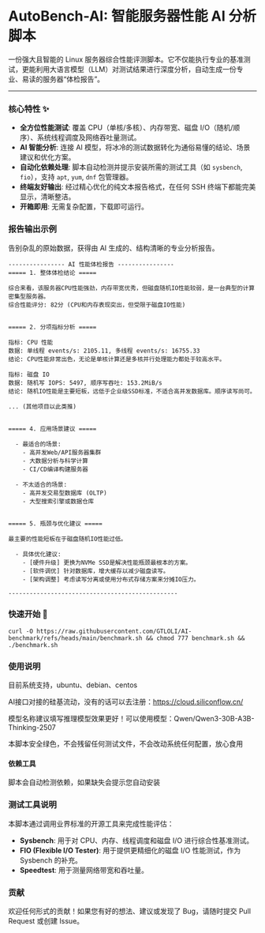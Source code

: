 # AutoBench-AI: 智能服务器性能 AI 分析脚本

一份强大且智能的 Linux 服务器综合性能评测脚本。它不仅能执行专业的基准测试，更能利用大语言模型（LLM）对测试结果进行深度分析，自动生成一份专业、易读的服务器“体检报告”。

---

### 核心特性 ✨

* **全方位性能测试**: 覆盖 CPU（单核/多核）、内存带宽、磁盘 I/O（随机/顺序）、系统线程调度及网络吞吐量测试。
* **AI 智能分析**: 连接 AI 模型，将冰冷的测试数据转化为通俗易懂的结论、场景建议和优化方案。
* **自动化依赖处理**: 脚本自动检测并提示安装所需的测试工具（如 `sysbench`, `fio`），支持 `apt`, `yum`, `dnf` 包管理器。
* **终端友好输出**: 经过精心优化的纯文本报告格式，在任何 SSH 终端下都能完美显示，清晰整洁。
* **开箱即用**: 无需复杂配置，下载即可运行。

### 报告输出示例

告别杂乱的原始数据，获得由 AI 生成的、结构清晰的专业分析报告。

```text
---------------- AI 性能体检报告 ----------------
===== 1. 整体体检结论 =====

综合来看，该服务器CPU性能强劲，内存带宽优秀，但磁盘随机IO性能较弱，是一台典型的计算密集型服务器。
综合性能评分: 82分 (CPU和内存表现突出，但受限于磁盘IO性能)


===== 2. 分项指标分析 =====

指标: CPU 性能
数据: 单线程 events/s: 2105.11, 多线程 events/s: 16755.33
结论: CPU性能非常出色，无论是单核计算还是多核并行处理能力都处于较高水平。

指标: 磁盘 IO
数据: 随机写 IOPS: 5497, 顺序写吞吐: 153.2MiB/s
结论: 随机IO性能是主要短板，远低于企业级SSD标准，不适合高并发数据库。顺序读写尚可。

... (其他项目以此类推)


===== 4. 应用场景建议 =====

  - 最适合的场景:
    - 高并发Web/API服务器集群
    - 大数据分析与科学计算
    - CI/CD编译构建服务器

  - 不太适合的场景:
    - 高并发交易型数据库 (OLTP)
    - 大型搜索引擎或数据仓库


===== 5. 瓶颈与优化建议 =====

最主要的性能短板在于磁盘随机IO性能过低。

  - 具体优化建议:
    - [硬件升级] 更换为NVMe SSD是解决性能瓶颈最根本的方案。
    - [软件调优] 针对数据库，增大缓存以减少磁盘读写。
    - [架构调整] 考虑读写分离或使用分布式存储方案来分摊IO压力。

------------------------------------------------
```

### 快速开始 🚀

`curl -O https://raw.githubusercontent.com/GTLOLI/AI-benchmark/refs/heads/main/benchmark.sh && chmod 777 benchmark.sh && ./benchmark.sh`

### 使用说明

目前系统支持，ubuntu、debian、centos

AI接口对接的硅基流动，没有的话可以去注册：https://cloud.siliconflow.cn/

模型名称建议填写推理模型效果更好！可以使用模型：Qwen/Qwen3-30B-A3B-Thinking-2507

本脚本安全绿色，不会残留任何测试文件，不会改动系统任何配置，放心食用

#### 依赖工具

脚本会自动检测依赖，如果缺失会提示您自动安装

### 测试工具说明

本脚本通过调用业界标准的开源工具来完成性能评估：

* **Sysbench**: 用于对 CPU、内存、线程调度和磁盘 I/O 进行综合性基准测试。
* **FIO (Flexible I/O Tester)**: 用于提供更精细化的磁盘 I/O 性能测试，作为 Sysbench 的补充。
* **Speedtest**: 用于测量网络带宽和吞吐量。

### 贡献

欢迎任何形式的贡献！如果您有好的想法、建议或发现了 Bug，请随时提交 Pull Request 或创建 Issue。

